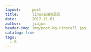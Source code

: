 ```yaml
---
layout:     post
title:      linux安装R语言
date:       2017-11-01
author:     jiajun
header-img: img/post-bg-rinstall.jpg
catalog: true
tags:
  - R
---
```




